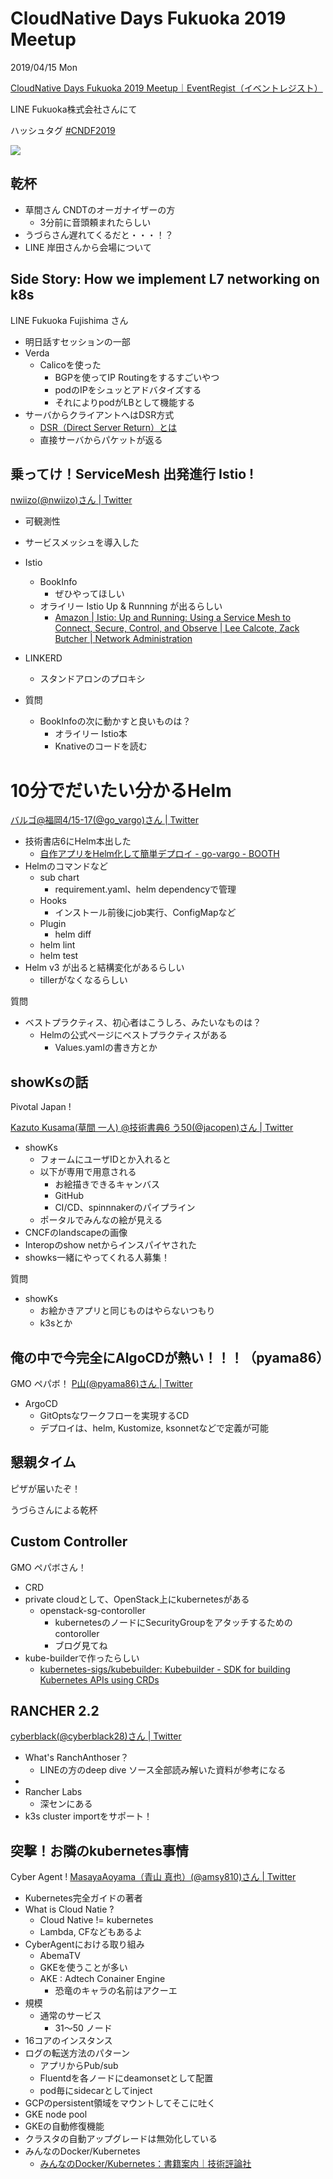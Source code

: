 # CloudNative Days Fukuoka 2019 Meetup

2019/04/15 Mon

[CloudNative Days Fukuoka 2019 Meetup｜EventRegist（イベントレジスト）](https://eventregist.com/e/cndf2019meetup)

LINE Fukuoka株式会社さんにて

ハッシュタグ [#CNDF2019](https://twitter.com/search?q=%23CNDF2019)

![](https://pbs.twimg.com/media/D4L4ZvUU0AIEAZy.jpg)


## 乾杯

- 草間さん CNDTのオーガナイザーの方
  - 3分前に音頭頼まれたらしい
- うづらさん遅れてくるだと・・・！？
- LINE 岸田さんから会場について

## Side Story: How we implement L7 networking on k8s

LINE Fukuoka Fujishima さん

- 明日話すセッションの一部
- Verda
  - Calicoを使った
    - BGPを使ってIP Routingをするすごいやつ
    - podのIPをシュッとアドバタイズする
    - それによりpodがLBとして機能する
- サーバからクライアントへはDSR方式
  - [DSR（Direct Server Return）とは](https://www.infraexpert.com/study/loadbalancer12.html)
  - 直接サーバからパケットが返る

## 乗ってけ！ServiceMesh 出発進行 Istio !

[nwiizo(@nwiizo)さん | Twitter](https://twitter.com/nwiizo)

- 可観測性
- サービスメッシュを導入した
- Istio
  - BookInfo
    - ぜひやってほしい
  - オライリー Istio Up & Runnning が出るらしい
    - [Amazon | Istio: Up and Running: Using a Service Mesh to Connect, Secure, Control, and Observe | Lee Calcote, Zack Butcher | Network Administration](https://www.amazon.co.jp/Istio-Running-Service-Connect-Control/dp/1492043788)
- LINKERD
  - スタンドアロンのプロキシ

- 質問
  - BookInfoの次に動かすと良いものは？
    - オライリー Istio本
    - Knativeのコードを読む

# 10分でだいたい分かるHelm

[バルゴ@福岡4/15-17(@go_vargo)さん | Twitter](https://twitter.com/go_vargo)

- 技術書店6にHelm本出した
  - [自作アプリをHelm化して簡単デプロイ - go-vargo - BOOTH](https://go-vargo.booth.pm/items/1313526)
- Helmのコマンドなど
  - sub chart
    - requirement.yaml、helm dependencyで管理
  - Hooks
    - インストール前後にjob実行、ConfigMapなど
  - Plugin
    - helm diff
  - helm lint
  - helm test
- Helm v3 が出ると結構変化があるらしい
  - tillerがなくなるらしい

質問
- ベストプラクティス、初心者はこうしろ、みたいなものは？
  - Helmの公式ページにベストプラクティスがある
    - Values.yamlの書き方とか

## showKsの話

Pivotal Japan !

[Kazuto Kusama(草間 一人) @技術書典6 う50(@jacopen)さん | Twitter](https://twitter.com/jacopen?ref_src=twsrc%5Egoogle%7Ctwcamp%5Eserp%7Ctwgr%5Eauthor)

- showKs
  - フォームにユーザIDとか入れると
  - 以下が専用で用意される
    - お絵描きできるキャンバス
    - GitHub
    - CI/CD、spinnnakerのパイプライン
  - ポータルでみんなの絵が見える
- CNCFのlandscapeの画像
- Interopのshow netからインスパイヤされた
- showks一緒にやってくれる人募集！

質問
- showKs
  - お絵かきアプリと同じものはやらないつもり
  - k3sとか


## 俺の中で今完全にAlgoCDが熱い！！！（pyama86）

GMO ペパボ！
[P山(@pyama86)さん | Twitter](https://twitter.com/pyama86?ref_src=twsrc%5Egoogle%7Ctwcamp%5Eserp%7Ctwgr%5Eauthor)

- ArgoCD
  - GitOptsなワークフローを実現するCD
  - デプロイは、helm, Kustomize, ksonnetなどで定義が可能


## 懇親タイム

ピザが届いたぞ！

うづらさんによる乾杯


## Custom Controller

GMO ペパボさん！

- CRD
- private cloudとして、OpenStack上にkubernetesがある
  - openstack-sg-contoroller
    - kubernetesのノードにSecurityGroupをアタッチするためのcontoroller
    - ブログ見てね
- kube-builderで作ったらしい
  - [kubernetes-sigs/kubebuilder: Kubebuilder - SDK for building Kubernetes APIs using CRDs](https://github.com/kubernetes-sigs/kubebuilder)

## RANCHER 2.2

[cyberblack(@cyberblack28)さん | Twitter](https://twitter.com/cyberblack28)

- What's RanchAnthoser？
  - LINEの方のdeep dive ソース全部読み解いた資料が参考になる
- 
- Rancher Labs
  - 深センにある
- k3s cluster importをサポート！

## 突撃！お隣のkubernetes事情

Cyber Agent !
[MasayaAoyama（青山 真也）(@amsy810)さん | Twitter](https://twitter.com/amsy810)

- Kubernetes完全ガイドの著者
- What is Cloud Natie ?
  - Cloud Native != kubernetes
   - Lambda, CFなどもあるよ
- CyberAgentにおける取り組み
  - AbemaTV
  - GKEを使うことが多い
  - AKE : Adtech Conainer Engine
    - 恐竜のキャラの名前はアクーエ
- 規模
  - 通常のサービス
    - 31〜50 ノード
- 16コアのインスタンス
- ログの転送方法のパターン
  - アプリからPub/sub
  - Fluentdを各ノードにdeamonsetとして配置
  - pod毎にsidecarとしてinject
- GCPのpersistent領域をマウントしてそこに吐く
- GKE node pool
- GKEの自動修復機能
- クラスタの自動アップグレードは無効化している
- みんなのDocker/Kubernetes
  - [みんなのDocker/Kubernetes：書籍案内｜技術評論社](https://gihyo.jp/book/2019/978-4-297-10461-0)


















